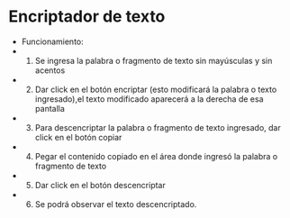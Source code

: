 <h1>Encriptador de texto</h1>

- Funcionamiento:
- 1. Se ingresa la palabra o fragmento de texto sin mayúsculas y sin acentos
- 2. Dar click en el botón encriptar (esto modificará la palabra o texto ingresado),el texto modificado aparecerá a la derecha de esa pantalla
- 3. Para descencriptar la palabra o fragmento de texto ingresado, dar click en el botón copiar
- 4. Pegar el contenido copiado en el área donde ingresó la palabra o fragmento de texto
- 5. Dar click en el botón descencriptar
- 6. Se podrá observar el texto descencriptado.
